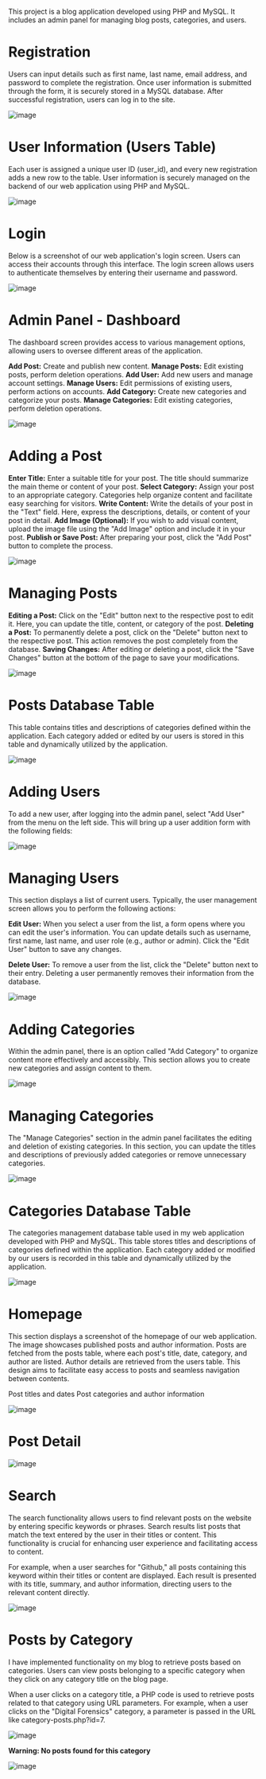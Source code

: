 This project is a blog application developed using PHP and MySQL. It includes an admin panel for managing blog posts, categories, and users. 

# Registration
Users can input details such as first name, last name, email address, and password to complete the registration. Once user information is submitted through the form, it is securely stored in a MySQL database. After successful registration, users can log in to the site.

![image](https://github.com/kurumsena/PHP-MySQL-Blog-App-with-Admin-Panel-/assets/132753845/783c5884-3193-4665-9f04-3f4a9855a745)


# User Information (Users Table)
Each user is assigned a unique user ID (user_id), and every new registration adds a new row to the table. User information is securely managed on the backend of our web application using PHP and MySQL. 

![image](https://github.com/kurumsena/PHP-MySQL-Blog-App-with-Admin-Panel-/assets/132753845/767e33fd-71ec-4ffe-acf8-1e858590c98b)


# Login 
Below is a screenshot of our web application's login screen. Users can access their accounts through this interface. The login screen allows users to authenticate themselves by entering their username and password.

![image](https://github.com/kurumsena/PHP-MySQL-Blog-App-with-Admin-Panel-/assets/132753845/b002e8b9-fc28-4db3-b52a-3e9ea78f38a9)


# Admin Panel - Dashboard 

The dashboard screen provides access to various management options, allowing users to oversee different areas of the application. 

**Add Post:** Create and publish new content.
**Manage Posts:** Edit existing posts, perform deletion operations.
**Add User:** Add new users and manage account settings.
**Manage Users:** Edit permissions of existing users, perform actions on accounts.
**Add Category:** Create new categories and categorize your posts.
**Manage Categories:** Edit existing categories, perform deletion operations.

![image](https://github.com/kurumsena/PHP-MySQL-Blog-App-with-Admin-Panel-/assets/132753845/51d77f09-74ff-401b-9362-db34cf7ca93d)


# Adding a Post
**Enter Title:** Enter a suitable title for your post. The title should summarize the main theme or content of your post.
**Select Category:** Assign your post to an appropriate category. Categories help organize content and facilitate easy searching for visitors.
**Write Content:** Write the details of your post in the "Text" field. Here, express the descriptions, details, or content of your post in detail.
**Add Image (Optional):** If you wish to add visual content, upload the image file using the "Add Image" option and include it in your post.
**Publish or Save Post:** After preparing your post, click the "Add Post" button to complete the process.

![image](https://github.com/kurumsena/PHP-MySQL-Blog-App-with-Admin-Panel-/assets/132753845/f7e75209-ca00-4d95-bfc8-5b80946a2817)


# Managing Posts
**Editing a Post:** Click on the "Edit" button next to the respective post to edit it. Here, you can update the title, content, or category of the post.
**Deleting a Post:** To permanently delete a post, click on the "Delete" button next to the respective post. This action removes the post completely from the database.
**Saving Changes:** After editing or deleting a post, click the "Save Changes" button at the bottom of the page to save your modifications. 

![image](https://github.com/kurumsena/PHP-MySQL-Blog-App-with-Admin-Panel-/assets/132753845/771cc33d-ee51-4b59-a78c-61ca089b7914)


# Posts Database Table
This table contains titles and descriptions of categories defined within the application. Each category added or edited by our users is stored in this table and dynamically utilized by the application.

![image](https://github.com/kurumsena/PHP-MySQL-Blog-App-with-Admin-Panel-/assets/132753845/4df3b820-82d1-4df3-8ada-3dc880a637c2)


# Adding Users
To add a new user, after logging into the admin panel, select "Add User" from the menu on the left side. This will bring up a user addition form with the following fields:

![image](https://github.com/kurumsena/PHP-MySQL-Blog-App-with-Admin-Panel-/assets/132753845/c397384d-743c-46b2-b91c-5baf1fff20e5)


#  Managing Users
This section displays a list of current users. Typically, the user management screen allows you to perform the following actions:

**Edit User:** When you select a user from the list, a form opens where you can edit the user's information. You can update details such as username, first name, last name, and user role (e.g., author or admin). Click the "Edit User" button to save any changes.

**Delete User:** To remove a user from the list, click the "Delete" button next to their entry. Deleting a user permanently removes their information from the database.

![image](https://github.com/kurumsena/PHP-MySQL-Blog-App-with-Admin-Panel-/assets/132753845/8c9824d1-7426-49ae-ba71-ca2ae0aba176)


# Adding Categories
Within the admin panel, there is an option called "Add Category" to organize content more effectively and accessibly. This section allows you to create new categories and assign content to them.

![image](https://github.com/kurumsena/PHP-MySQL-Blog-App-with-Admin-Panel-/assets/132753845/69320474-2b31-4014-8f7b-de40c8728c0e)


#  Managing Categories
The "Manage Categories" section in the admin panel facilitates the editing and deletion of existing categories. In this section, you can update the titles and descriptions of previously added categories or remove unnecessary categories. 

![image](https://github.com/kurumsena/PHP-MySQL-Blog-App-with-Admin-Panel-/assets/132753845/150aa3ea-1988-49e5-85e4-4a09d9a540e9)


# Categories Database Table
The categories management database table used in my web application developed with PHP and MySQL. This table stores titles and descriptions of categories defined within the application. Each category added or modified by our users is recorded in this table and dynamically utilized by the application.

![image](https://github.com/kurumsena/PHP-MySQL-Blog-App-with-Admin-Panel-/assets/132753845/10195994-5a59-4055-ab40-cf6e5cf15a06)


# Homepage 
This section displays a screenshot of the homepage of our web application. The image showcases published posts and author information. Posts are fetched from the posts table, where each post's title, date, category, and author are listed. Author details are retrieved from the users table. This design aims to facilitate easy access to posts and seamless navigation between contents.

Post titles and dates
Post categories and author information

![image](https://github.com/kurumsena/PHP-MySQL-Blog-App-with-Admin-Panel-/assets/132753845/fb0229d2-9c4c-450e-8fd7-cbc5ee32c99b)


#  Post Detail

![image](https://github.com/kurumsena/PHP-MySQL-Blog-App-with-Admin-Panel-/assets/132753845/b2d47a1d-6649-4966-96d2-9a82be1c9a24)


# Search 
The search functionality allows users to find relevant posts on the website by entering specific keywords or phrases. Search results list posts that match the text entered by the user in their titles or content. This functionality is crucial for enhancing user experience and facilitating access to content.

For example, when a user searches for "Github," all posts containing this keyword within their titles or content are displayed. Each result is presented with its title, summary, and author information, directing users to the relevant content directly.

![image](https://github.com/kurumsena/PHP-MySQL-Blog-App-with-Admin-Panel-/assets/132753845/a9dc2a11-0b1e-4265-a69f-12933762e822)


# Posts by Category
I have implemented functionality on my blog to retrieve posts based on categories. Users can view posts belonging to a specific category when they click on any category title on the blog page.

When a user clicks on a category title, a PHP code is used to retrieve posts related to that category using URL parameters. For example, when a user clicks on the "Digital Forensics" category, a parameter is passed in the URL like category-posts.php?id=7.

![image](https://github.com/kurumsena/PHP-MySQL-Blog-App-with-Admin-Panel-/assets/132753845/bbc7586d-4fcb-4712-8431-ae7e0145449b)


**Warning: No posts found for this category**

![image](https://github.com/kurumsena/PHP-MySQL-Blog-App-with-Admin-Panel-/assets/132753845/b19738bf-2647-437e-9340-da01fa60adf5)


















